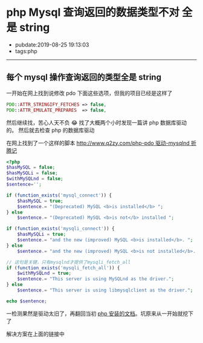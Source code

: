 # php Mysql 查询返回的数据类型不对 全是 string

- pubdate:2019-08-25 19:13:03
- tags:php

---

## 每个 mysql 操作查询返回的类型全是 string

一开始在网上找到说修改 pdo 下面这些选项，但我的项目已经是这样了

```php
PDO::ATTR_STRINGIFY_FETCHES => false,
PDO::ATTR_EMULATE_PREPARES  => false,
```

然后继续找，苦心人天不负 😂 找了大概两个小时发现一篇讲 php 数据库驱动的。
然后就去检查 php 的数据库驱动

在网上找到了一个这样的脚本 [http://www.q2zy.com/php-pdo 驱动-mysqlnd 折腾记](http://www.q2zy.com/php-pdo%E9%A9%B1%E5%8A%A8-mysqlnd%E6%8A%98%E8%85%BE%E8%AE%B0/)

```php
<?php
$hasMySQL = false;
$hasMySQLi = false;
$withMySQLnd = false;
$sentence='';

if (function_exists('mysql_connect')) {
    $hasMySQL = true;
    $sentence.= "(Deprecated) MySQL <b>is installed</b> ";
} else
    $sentence.= "(Deprecated) MySQL <b>is not</b> installed ";

if (function_exists('mysqli_connect')) {
    $hasMySQLi = true;
    $sentence.= "and the new (improved) MySQL <b>is installed</b>. ";
} else
    $sentence.= "and the new (improved) MySQL <b>is not installed</b>. ";

// 这句是关键，只有mysqlnd才提供了mysqli_fetch_all
if (function_exists('mysqli_fetch_all')) {
    $withMySQLnd = true;
    $sentence.= "This server is using MySQLnd as the driver.";
} else
    $sentence.= "This server is using libmysqlclient as the driver.";

echo $sentence;
```

一检测果然是驱动太旧了，再翻回当初 [php 安装的文档](./php安装)。坑原来从一开始就挖下了

解决方案在上面的链接中
